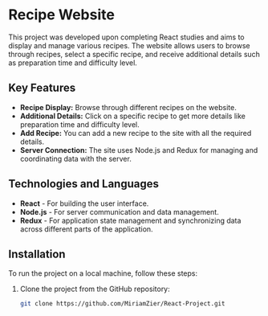 # Recipe Website

This project was developed upon completing React studies and aims to display and manage various recipes. The website allows users to browse through recipes, select a specific recipe, and receive additional details such as preparation time and difficulty level.

## Key Features
- **Recipe Display:** Browse through different recipes on the website.
- **Additional Details:** Click on a specific recipe to get more details like preparation time and difficulty level.
- **Add Recipe:** You can add a new recipe to the site with all the required details.
- **Server Connection:** The site uses Node.js and Redux for managing and coordinating data with the server.

## Technologies and Languages
- **React** - For building the user interface.
- **Node.js** - For server communication and data management.
- **Redux** - For application state management and synchronizing data across different parts of the application.

## Installation
To run the project on a local machine, follow these steps:

1. Clone the project from the GitHub repository:
   ```bash
   git clone https://github.com/MiriamZier/React-Project.git
